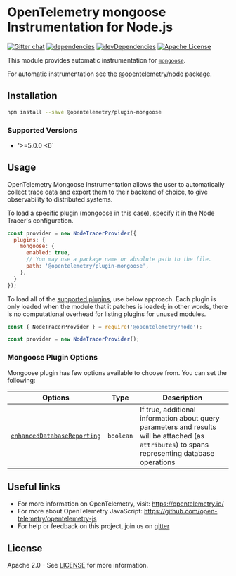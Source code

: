 # OpenTelemetry mongoose Instrumentation for Node.js
[![Gitter chat][gitter-image]][gitter-url]
[![dependencies][dependencies-image]][dependencies-url]
[![devDependencies][devDependencies-image]][devDependencies-url]
[![Apache License][license-image]][license-image]

This module provides automatic instrumentation for [`mongoose`](https://github.com/Automattic/mongoose).

For automatic instrumentation see the
[@opentelemetry/node](https://github.com/open-telemetry/opentelemetry-js/tree/master/packages/opentelemetry-node) package.

## Installation

```sh
npm install --save @opentelemetry/plugin-mongoose
```

### Supported Versions
 - '>=5.0.0 <6`

## Usage

OpenTelemetry Mongoose Instrumentation allows the user to automatically collect trace data and export them to their backend of choice, to give observability to distributed systems.

To load a specific plugin (mongoose in this case), specify it in the Node Tracer's configuration.

```js
const provider = new NodeTracerProvider({
  plugins: {
    mongoose: {
      enabled: true,
      // You may use a package name or absolute path to the file.
      path: '@opentelemetry/plugin-mongoose',
    },
  }
});
```

To load all of the [supported plugins](https://github.com/open-telemetry/opentelemetry-js#plugins), use below approach. Each plugin is only loaded when the module that it patches is loaded; in other words, there is no computational overhead for listing plugins for unused modules.
```js
const { NodeTracerProvider } = require('@opentelemetry/node');

const provider = new NodeTracerProvider();
```


### Mongoose Plugin Options

Mongoose plugin has few options available to choose from. You can set the following:

| Options | Type | Description |
| ------- | ---- | ----------- |
| [`enhancedDatabaseReporting`](https://github.com/open-telemetry/opentelemetry-js/blob/master/packages/opentelemetry-api/src/trace/instrumentation/Plugin.ts#L91) | `boolean` | If true, additional information about query parameters and results will be attached (as `attributes`) to spans representing database operations |



## Useful links
- For more information on OpenTelemetry, visit: <https://opentelemetry.io/>
- For more about OpenTelemetry JavaScript: <https://github.com/open-telemetry/opentelemetry-js>
- For help or feedback on this project, join us on [gitter][gitter-url]

## License

Apache 2.0 - See [LICENSE][license-url] for more information.

[gitter-image]: https://badges.gitter.im/open-telemetry/opentelemetry-js.svg
[gitter-url]: https://gitter.im/open-telemetry/opentelemetry-node?utm_source=badge&utm_medium=badge&utm_campaign=pr-badge&utm_content=badge
[license-url]: https://github.com/open-telemetry/opentelemetry-js/blob/master/LICENSE
[license-image]: https://img.shields.io/badge/license-Apache_2.0-green.svg?style=flat
[dependencies-image]: https://david-dm.org/open-telemetry/opentelemetry-js/status.svg?path=packages/opentelemetry-plugin-mongoose
[dependencies-url]: https://david-dm.org/open-telemetry/opentelemetry-js?path=packages%2Fopentelemetry-plugin-mongopse
[devDependencies-image]: https://david-dm.org/open-telemetry/opentelemetry-js/dev-status.svg?path=packages/opentelemetry-plugin-mongoose
[devDependencies-url]: https://david-dm.org/open-telemetry/opentelemetry-js?path=packages%2Fopentelemetry-plugin-mongoose&type=dev
